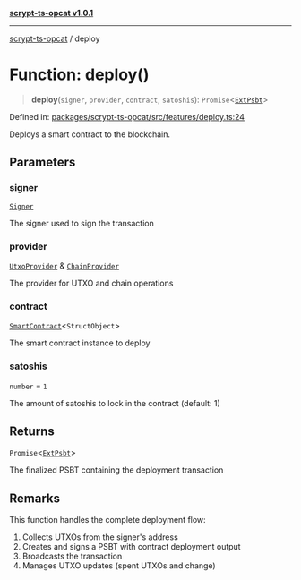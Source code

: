 [**scrypt-ts-opcat v1.0.1**](../README.md)

***

[scrypt-ts-opcat](../README.md) / deploy

# Function: deploy()

> **deploy**(`signer`, `provider`, `contract`, `satoshis`): `Promise`\<[`ExtPsbt`](../classes/ExtPsbt.md)\>

Defined in: [packages/scrypt-ts-opcat/src/features/deploy.ts:24](https://github.com/OPCAT-Labs/ts-tools/blob/e67b8657b34dbf57f8a4f9bdf87cdc2742db16bb/packages/scrypt-ts-opcat/src/features/deploy.ts#L24)

Deploys a smart contract to the blockchain.

## Parameters

### signer

[`Signer`](../interfaces/Signer.md)

The signer used to sign the transaction

### provider

[`UtxoProvider`](../interfaces/UtxoProvider.md) & [`ChainProvider`](../interfaces/ChainProvider.md)

The provider for UTXO and chain operations

### contract

[`SmartContract`](../classes/SmartContract.md)\<`StructObject`\>

The smart contract instance to deploy

### satoshis

`number` = `1`

The amount of satoshis to lock in the contract (default: 1)

## Returns

`Promise`\<[`ExtPsbt`](../classes/ExtPsbt.md)\>

The finalized PSBT containing the deployment transaction

## Remarks

This function handles the complete deployment flow:
1. Collects UTXOs from the signer's address
2. Creates and signs a PSBT with contract deployment output
3. Broadcasts the transaction
4. Manages UTXO updates (spent UTXOs and change)
